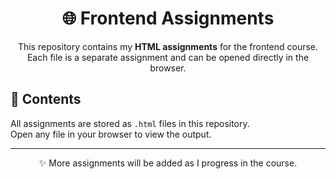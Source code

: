 <h1 align="center">🌐 Frontend Assignments</h1>

<p align="center">
   This repository contains my <b>HTML assignments</b> for the frontend course.<br>
   Each file is a separate assignment and can be opened directly in the browser.
</p>

<h2>📂 Contents</h2>
<p>
   All assignments are stored as <code>.html</code> files in this repository.<br>
   Open any file in your browser to view the output.
</p>

<hr>

<p align="center">✨ More assignments will be added as I progress in the course.</p>
